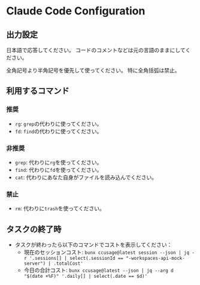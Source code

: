 # Claude Code Configuration

## 出力設定

日本語で応答してください。
コードのコメントなどは元の言語のままにしてください。

全角記号より半角記号を優先して使ってください。
特に全角括弧は禁止。

## 利用するコマンド

### 推奨

* `rg`: `grep`の代わりに使ってください。
* `fd`: `find`の代わりに使ってください。

### 非推奨

* `grep`: 代わりに`rg`を使ってください。
* `find`: 代わりに`fd`を使ってください。
* `cat`: 代わりにあなた自身がファイルを読み込んでください。

### 禁止

* `rm`: 代わりに`trash`を使ってください。

## タスクの終了時

* タスクが終わったら以下のコマンドでコストを表示してください：
  * 現在のセッションコスト: `bunx ccusage@latest session --json | jq -r '.sessions[] | select(.sessionId == "-workspaces-api-mock-server") | .totalCost'`
  * 今日の合計コスト: `bunx ccusage@latest --json | jq --arg d "$(date +%F)" '.daily[] | select(.date == $d)'`
